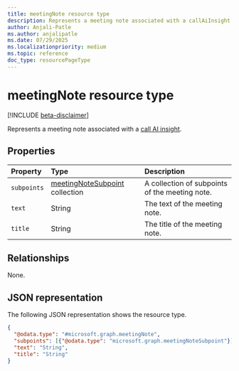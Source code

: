 ```yaml
---
title: meetingNote resource type
description: Represents a meeting note associated with a callAiInsight.
author: Anjali-Patle
ms.author: anjalipatle
ms.date: 07/29/2025
ms.localizationpriority: medium
ms.topic: reference
doc_type: resourcePageType
---
```


# meetingNote resource type

<!-- cSpell:ignore Anjali-Patle anjalipatle -->

[!INCLUDE [beta-disclaimer](../../../includes/beta-disclaimer.md)]

Represents a meeting note associated with a [call AI insight](callaiinsight.md).

## Properties

| Property    | Type                                                     | Description                                    |
|:------------|:---------------------------------------------------------|:-----------------------------------------------|
| `subpoints` | [meetingNoteSubpoint](meetingnotesubpoint.md) collection | A collection of subpoints of the meeting note. |
| `text`      | String                                                   | The text of the meeting note.                  |
| `title`     | String                                                   | The title of the meeting note.                 |

## Relationships

None.

## JSON representation

The following JSON representation shows the resource type.

``` json
{
  "@odata.type": "#microsoft.graph.meetingNote",
  "subpoints": [{"@odata.type": "microsoft.graph.meetingNoteSubpoint"}],
  "text": "String",
  "title": "String"
}
```
